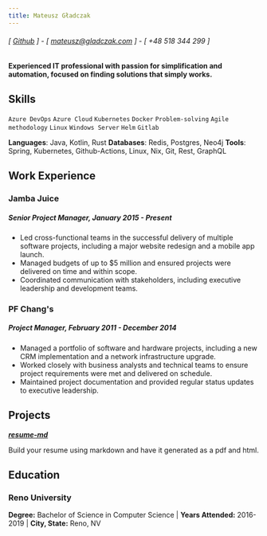 ```yaml
---
title: Mateusz Gładczak
---
```

###### [ [Github](https://www.github.com/mgladczak) ] - [ mateusz@gladczak.com ] - [ +48 518 344 299 ]
#### Experienced IT professional with passion for simplification and automation, focused on finding solutions that simply works.

## Skills
```Azure DevOps```
```Azure Cloud```
```Kubernetes```
```Docker```
```Problem-solving```
```Agile methodology```
```Linux```
```Windows Server```
```Helm```
```Gitlab```

**Languages**: Java, Kotlin, Rust
**Databases**: Redis, Postgres, Neo4j
**Tools**: Spring, Kubernetes, Github-Actions, Linux, Nix, Git, Rest, GraphQL

## Work Experience
### Jamba Juice
##### Senior Project Manager, January 2015 - Present
- Led cross-functional teams in the successful delivery of multiple software projects, including a major website redesign and a mobile app launch.
- Managed budgets of up to $5 million and ensured projects were delivered on time and within scope.
- Coordinated communication with stakeholders, including executive leadership and development teams.

### PF Chang's
##### Project Manager, February 2011 - December 2014
- Managed a portfolio of software and hardware projects, including a new CRM implementation and a network infrastructure upgrade.
- Worked closely with business analysts and technical teams to ensure project requirements were met and delivered on schedule.
- Maintained project documentation and provided regular status updates to executive leadership.


## Projects
**[*resume-md*](http://www.github.com/siph/resume-md)**

Build your resume using markdown and have it generated as a pdf and html.

## Education

### Reno University
**Degree:** Bachelor of Science in Computer Science | **Years Attended:** 2016-2019 | **City, State:** Reno, NV
